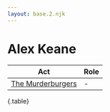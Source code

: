 ```yaml
---
layout: base.2.njk
---
```


# Alex Keane

| Act | Role |
|---|---|
| [The Murderburgers](../the-murderburgers) | - |

{.table}